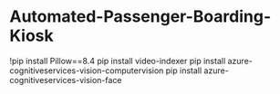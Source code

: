 # Automated-Passenger-Boarding-Kiosk



!pip install Pillow==8.4
pip install video-indexer
pip install azure-cognitiveservices-vision-computervision
pip install azure-cognitiveservices-vision-face